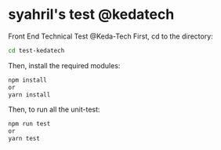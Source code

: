 # syahril's test @kedatech
Front End Technical Test @Keda-Tech
First, cd to the directory:

```bash
cd test-kedatech
```
Then, install the required modules:
```bash
npm install
or
yarn install
```
Then, to run all the unit-test:
```bash
npm run test
or
yarn test
```
